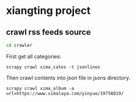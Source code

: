 # xiangting project

## crawl rss feeds source
```sh
cd crawler
```
First get all categories:
```
scrapy crawl xima_cates -t jsonlines
```

Then crawl contents into json file in jsons directory.
```
scrapy crawl xima_album -a url=https://www.ximalaya.com/yinyue/19750819/
```
